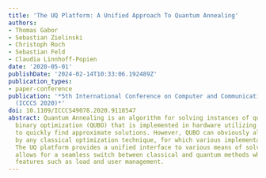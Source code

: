 ```yaml
---
title: 'The UQ Platform: A Unified Approach To Quantum Annealing'
authors:
- Thomas Gabor
- Sebastian Zielinski
- Christoph Roch
- Sebastian Feld
- Claudia Linnhoff-Popien
date: '2020-05-01'
publishDate: '2024-02-14T10:33:06.192489Z'
publication_types:
- paper-conference
publication: '*5th International Conference on Computer and Communication Systems
  (ICCCS 2020)*'
doi: 10.1109/ICCCS49078.2020.9118547
abstract: Quantum Annealing is an algorithm for solving instances of quadratic unconstrained
  binary optimization (QUBO) that is implemented in hardware utilizing quantum effects
  to quickly find approximate solutions. However, QUBO can obviously also be solved
  by any classical optimization technique, for which various implementations exist.
  The UQ platform provides a unified interface to various means of solving QUBO that
  allows for a seamless switch between classical and quantum methods while implementing
  features such as load and user management.
---
```

